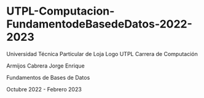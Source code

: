 # UTPL-Computacion-FundamentodeBasedeDatos-2022-2023
Universidad Técnica Particular de Loja
Logo UTPL
Carrera de Computación

Armijos Cabrera Jorge Enrique

Fundamentos de Bases de Datos

Octubre 2022 - Febrero 2023
